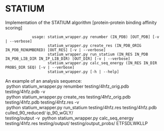 STATIUM
=======

Implementation of the STATIUM algorithm [protein-protein binding affinity scoring]

                usage: statium_wrapper.py renumber (IN_PDB) [OUT_PDB] [-v | --verbose]
                       statium_wrapper.py create_res (IN_PDB_ORIG IN_PDB_RENUMBERED) [OUT_RES] [-v | --verbose]
                       statium_wrapper.py run_statium (IN_RES IN_PDB IN_PDB_LIB_DIR IN_IP_LIB_DIR) [OUT_DIR] [-v | --verbose]
                       statium_wrapper.py calc_seq_energy (IN_RES IN_DIR PROBS_DIR SEQ) [-v | --verbose]
                       statium_wrapper.py [-h | --help]

An example of an analysis sequence: <br>
&nbsp;python statium_wrapper.py renumber testing/4hfz_orig.pdb testing/4hfz.pdb -v<br>
&nbsp;python statium_wrapper.py create_res testing/4hfz_orig.pdb testing/4hfz.pdb testing/4hfz.res -v<br>
&nbsp;python statium_wrapper.py run_statium testing/4hfz.res testing/4hfz.pdb culled_90_reduced/ ip_90_wGLY/<br> testing/output -v
&nbsp;python statium_wrapper.py calc_seq_energy testing/4hfz.res testing/output/ testing/output_probs/ ETFSDLWKLLP<br>
